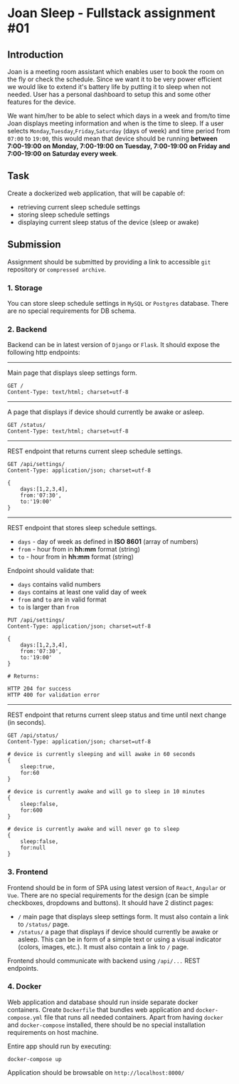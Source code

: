 # Joan Sleep - Fullstack assignment #01

## Introduction
Joan is a meeting room assistant which enables user to book the room on the fly or check the schedule. Since we want it to be very power efficient we would like to extend it's battery life by putting it to sleep when not needed. User has a personal dashboard to setup this and some other features for the device.

We want him/her to be able to select which days in a week and from/to time Joan displays meeting information and when is the time to sleep. If a user selects `Monday`,`Tuesday`,`Friday`,`Saturday` (days of week) and time period from `07:00` to `19:00`, this would mean that device should be running __between 7:00-19:00 on Monday, 7:00-19:00 on Tuesday, 7:00-19:00 on Friday and 7:00-19:00 on Saturday every week__.

## Task
Create a dockerized web application, that will be capable of:
- retrieving current sleep schedule settings
- storing sleep schedule settings
- displaying current sleep status of the device (sleep or awake)

## Submission
Assignment should be submitted by providing a link to accessible `git` repository or `compressed archive`.

### 1. Storage
You can store sleep schedule settings in `MySQL` or `Postgres` database. There are no special requirements for DB schema.

### 2. Backend
Backend can be in latest version of `Django` or `Flask`. It should expose the following http endpoints:

---
Main page that displays sleep settings form.
```
GET / 
Content-Type: text/html; charset=utf-8
```
---
A page that displays if device should currently be awake or asleep.
```
GET /status/
Content-Type: text/html; charset=utf-8
```
---
REST endpoint that returns current sleep schedule settings.
```
GET /api/settings/
Content-Type: application/json; charset=utf-8

{
    days:[1,2,3,4],
    from:'07:30',
    to:'19:00'
}
```
---
REST endpoint that stores sleep schedule settings. 

- `days` - day of week as defined in __ISO 8601__ (array of numbers)
- `from` - hour from in __hh:mm__ format (string)
- `to` - hour from in __hh:mm__ format (string)

Endpoint should validate that:
- `days` contains valid numbers
- `days` contains at least one valid day of week
- `from` and `to` are in valid format
- `to` is larger than `from`

```
PUT /api/settings/
Content-Type: application/json; charset=utf-8

{
    days:[1,2,3,4],
    from:'07:30',
    to:'19:00'
}

# Returns:

HTTP 204 for success
HTTP 400 for validation error
```
---
REST endpoint that returns current sleep status and time until next change (in seconds).

```
GET /api/status/
Content-Type: application/json; charset=utf-8

# device is currently sleeping and will awake in 60 seconds
{
    sleep:true,
    for:60
}

# device is currently awake and will go to sleep in 10 minutes
{
    sleep:false,
    for:600
}

# device is currently awake and will never go to sleep
{
    sleep:false,
    for:null
}
```

### 3. Frontend
Frontend should be in form of SPA using latest version of `React`, `Angular` or `Vue`. There are no special requirements for the design (can be simple checkboxes, dropdowns and buttons). It should have 2 distinct pages:

- `/` main page that displays sleep settings form. It must also contain a link to `/status/` page.
- `/status/` a page that displays if device should currently be awake or asleep. This can be in form of a simple text or using a visual indicator (colors, images, etc.). It must also contain a link to `/` page.

Frontend should communicate with backend using `/api/...` REST endpoints.

### 4. Docker
Web application and database should run inside separate docker containers. Create `Dockerfile` that bundles web application and `docker-compose.yml` file that runs all needed containers. 
Apart from having `docker` and `docker-compose` installed, there should be no special installation requirements on host machine.

Entire app should run by executing:
```
docker-compose up
``` 
Application should be browsable on `http://localhost:8000/`
